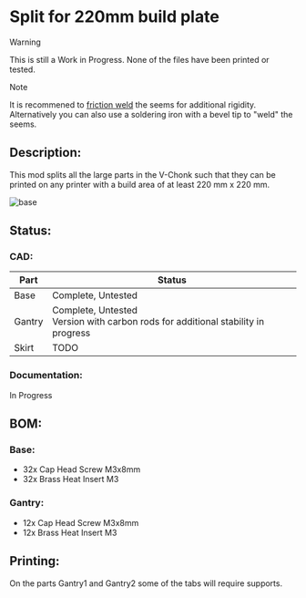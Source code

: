 # Split for 220mm build plate

> [!WARNING]  
> This is still a Work in Progress. None of the files have been printed or tested.

> [!NOTE]  
> It is recommened to [friction weld](https://www.youtube.com/watch?v=Pa2DoE3sirU) the seems for additional rigidity. Alternatively you can also use a soldering iron with a bevel tip to "weld" the seems.
>
## Description:
This mod splits all the large parts in the V-Chonk such that they can be printed on any printer with a build area of at least 220 mm x 220 mm.

![base](https://github.com/Heinekamp/V-Chonk/blob/main/mods/split%20for%20220mm%C2%B2%20build%20volume/assets/base.png)

## Status:
### CAD:
|Part|Status|
|--------|--------------------------------------------------------------------------------|
| Base   | Complete, Untested                                                             |
| Gantry | Complete, Untested <br> Version with carbon rods for additional stability in progress |
| Skirt  | TODO                                                                           |

### Documentation:
In Progress

## BOM:
### Base:
- 32x Cap Head Screw M3x8mm
- 32x Brass Heat Insert M3
### Gantry:
- 12x Cap Head Screw M3x8mm
- 12x Brass Heat Insert M3

## Printing:
On the parts Gantry1 and Gantry2 some of the tabs will require supports.
